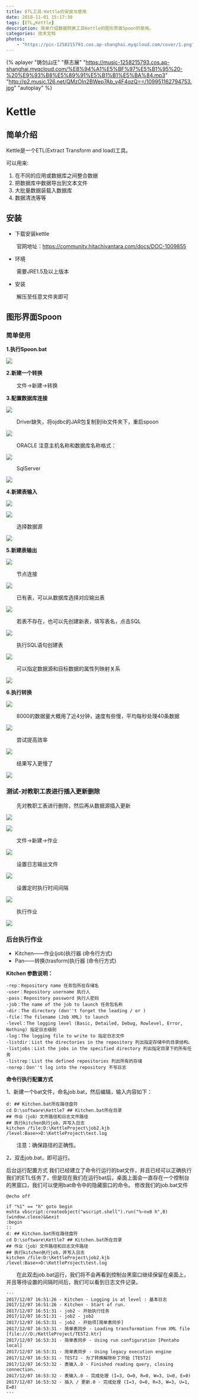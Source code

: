 ```yaml
---
title: ETL工具-Kettle的安装与使用
date: 2018-11-01 15:17:30
tags: [ETL,Kettle]
description: 简单介绍数据转换工具Kettle的图形界面Spoon的使用。
categories: 技术文档
photos: 
    - "https://pic-1258215793.cos.ap-shanghai.myqcloud.com/cover/1.png"
---
```

{% aplayer "铸剑山庄" "蔡志展" 
"https://music-1258215793.cos.ap-shanghai.myqcloud.com/%E8%94%A1%E5%BF%97%E5%B1%95%20-%20%E9%93%B8%E5%89%91%E5%B1%B1%E5%BA%84.mp3" "http://p2.music.126.net/QMzOIn2BWep7Ab_y4F4qzQ==/109951162794753.jpg" "autoplay" %}

# **Kettle**

## **简单介绍**

Kettle是一个ETL(Extract Transform and load)工具。

可以用来: 
1.	在不同的应用或数据库之间整合数据
2.	把数据库中数据导出到文本文件
3.	大批量数据装载入数据库
4.	数据清洗等等
 
## **安装**

* 下载安装kettle

&emsp;&emsp;官网地址：https://community.hitachivantara.com/docs/DOC-1009855

* 环境

&emsp;&emsp;需要JRE1.5及以上版本

* 安装

&emsp;&emsp;解压至任意文件夹即可

## **图形界面Spoon**

### **简单使用**

**1.执行Spoon.bat**

![](https://pic-1258215793.cos.ap-shanghai.myqcloud.com/content/20181101/2018110101.png "")

**2.新建一个转换**

 &emsp;&emsp;文件->新建->转换

**3.配置数据库连接**

![](https://pic-1258215793.cos.ap-shanghai.myqcloud.com/content/20181101/2018110102.png "")

&emsp;&emsp;Driver缺失，将ojdbc的JAR包复制到lib文件夹下，重启spoon
 
![](https://pic-1258215793.cos.ap-shanghai.myqcloud.com/content/20181101/2018110103.png "")

&emsp;&emsp;ORACLE 注意主机名称和数据库名称格式：
 
![](https://pic-1258215793.cos.ap-shanghai.myqcloud.com/content/20181101/2018110104.jpg "")

&emsp;&emsp;SqlServer

![](https://pic-1258215793.cos.ap-shanghai.myqcloud.com/content/20181101/2018110105.jpg "")

**4.新建表输入**

![](https://pic-1258215793.cos.ap-shanghai.myqcloud.com/content/20181101/2018110106.png "")

![](https://pic-1258215793.cos.ap-shanghai.myqcloud.com/content/20181101/2018110107.png "")

&emsp;&emsp;选择数据源

![](https://pic-1258215793.cos.ap-shanghai.myqcloud.com/content/20181101/2018110108.png "")

**5.新建表输出**

![](https://pic-1258215793.cos.ap-shanghai.myqcloud.com/content/20181101/2018110109.png "")

&emsp;&emsp;节点连接

![](https://pic-1258215793.cos.ap-shanghai.myqcloud.com/content/20181101/2018110110.png "")

&emsp;&emsp;已有表，可以从数据库选择对应输出表

![](https://pic-1258215793.cos.ap-shanghai.myqcloud.com/content/20181101/2018110111.png "")

&emsp;&emsp;若表不存在，也可以先创建新表，填写表名，点击SQL

![](https://pic-1258215793.cos.ap-shanghai.myqcloud.com/content/20181101/2018110112.png "")

&emsp;&emsp;执行SQL语句创建表

![](https://pic-1258215793.cos.ap-shanghai.myqcloud.com/content/20181101/2018110113.png "")

&emsp;&emsp;可以指定数据源和目标数据的属性列映射关系

![](https://pic-1258215793.cos.ap-shanghai.myqcloud.com/content/20181101/2018110114.png "")

**6.执行转换**

![](https://pic-1258215793.cos.ap-shanghai.myqcloud.com/content/20181101/2018110115.png "")

&emsp;&emsp;8000的数据量大概用了近4分钟，速度有些慢，平均每秒处理40条数据

![](https://pic-1258215793.cos.ap-shanghai.myqcloud.com/content/20181101/2018110116.png "")

&emsp;&emsp;尝试提高效率

![](https://pic-1258215793.cos.ap-shanghai.myqcloud.com/content/20181101/2018110117.png "")

&emsp;&emsp;结果写入更慢了

![](https://pic-1258215793.cos.ap-shanghai.myqcloud.com/content/20181101/2018110118.png "")


### **测试-对教职工表进行插入更新删除**

&emsp;&emsp;先对教职工表进行删除，然后再从数据源插入更新

![](https://pic-1258215793.cos.ap-shanghai.myqcloud.com/content/20181101/2018110119.png "")

![](https://pic-1258215793.cos.ap-shanghai.myqcloud.com/content/20181101/2018110120.png "")

&emsp;&emsp;文件->新建->作业

![](https://pic-1258215793.cos.ap-shanghai.myqcloud.com/content/20181101/2018110121.png "")

&emsp;&emsp;设置日志输出文件

![](https://pic-1258215793.cos.ap-shanghai.myqcloud.com/content/20181101/2018110122.png "")

&emsp;&emsp;设置定时执行时间间隔

![](https://pic-1258215793.cos.ap-shanghai.myqcloud.com/content/20181101/2018110123.png "")

&emsp;&emsp;执行作业

![](https://pic-1258215793.cos.ap-shanghai.myqcloud.com/content/20181101/2018110124.png "")



### **后台执行作业**

* Kitchen——作业(job)执行器 (命令行方式)
* Pan——转换(trasform)执行器 (命令行方式)

**Kitchen 参数说明：**
```
-rep：Repository name 任务包所在存储名
-user：Repository username 执行人
-pass：Repository password 执行人密码
-job：The name of the job to launch 任务包名称
-dir：The directory (don''t forget the leading / or )
-file：The filename (Job XML) to launch
-level：The logging level (Basic, Detailed, Debug, Rowlevel, Error, Nothing) 指定日志级别
-log：The logging file to write to 指定日志文件
-listdir：List the directories in the repository 列出指定存储中的目录结构。
-listjobs：List the jobs in the specified directory 列出指定目录下的所有任务
-listrep：List the defined repositories 列出所有的存储
-norep：Don''t log into the repository 不写日志
```

**命令行执行配置方式**

1、新建一个bat文件，命名job.bat，然后编辑，输入内容如下：
```
d: ## Kitchen.bat所在路径盘符 
cd D:\software\Kettle7 ## Kitchen.bat所在目录 
## 作业（job）文件路径和日志文件路径 
## 执行kitchen执行job，并写入日志 
kitchen /file:D:\KettleProject\job2.kjb /level:Base>>D:\KettleProject\test.log
```

&emsp;&emsp;注意：确保路径的正确性。

2、双击job.bat，即可运行。

后台运行配置方式
我们已经建立了命令行运行的bat文件，并且已经可以正确执行我们的ETL任务了，但是现在我们在运行bat后，桌面上面会一直存在一个控制台的黑窗口，我们可以使用bat命令中的隐藏窗口的命令。
修改我们的job.bat文件

```
@echo off 

if "%1" == "h" goto begin 
mshta vbscript:createobject("wscript.shell").run("%~nx0 h",0)(window.close)&&exit 
:begin 
:: 
d: ## Kitchen.bat所在路径盘符 
cd D:\software\Kettle7 ## Kitchen.bat所在目录 
## 作业（job）文件路径和日志文件路径 
## 执行kitchen执行job，并写入日志 
kitchen /file:D:\KettleProject\job2.kjb /level:Base>>D:\KettleProject\test.log
```

&emsp;&emsp;在此双击job.bat运行，我们将不会再看到控制台黑窗口继续保留在桌面上，并且等待设置的间隔时间后，我们可以看到日志文件记录。
```
···
2017/12/07 16:51:26 - Kitchen - Logging is at level : 基本日志
2017/12/07 16:51:26 - Kitchen - Start of run.
2017/12/07 16:51:31 - job2 - 开始执行任务
2017/12/07 16:51:31 - job2 - job2
2017/12/07 16:53:31 - job2 - 开始项[简单表同步]
2017/12/07 16:53:31 - 简单表同步 - Loading transformation from XML file [file:///D:/KettleProject/TEST2.ktr]
2017/12/07 16:53:31 - 简单表同步 - Using run configuration [Pentaho local]
2017/12/07 16:53:31 - 简单表同步 - Using legacy execution engine
2017/12/07 16:53:31 - TEST2 - 为了转换解除补丁开始 [TEST2]
2017/12/07 16:53:32 - 表输入.0 - Finished reading query, closing connection.
2017/12/07 16:53:32 - 表输入.0 - 完成处理 (I=3, O=0, R=0, W=3, U=0, E=0)
2017/12/07 16:53:32 - 插入 / 更新.0 - 完成处理 (I=3, O=0, R=3, W=3, U=1, E=0)
···
```
